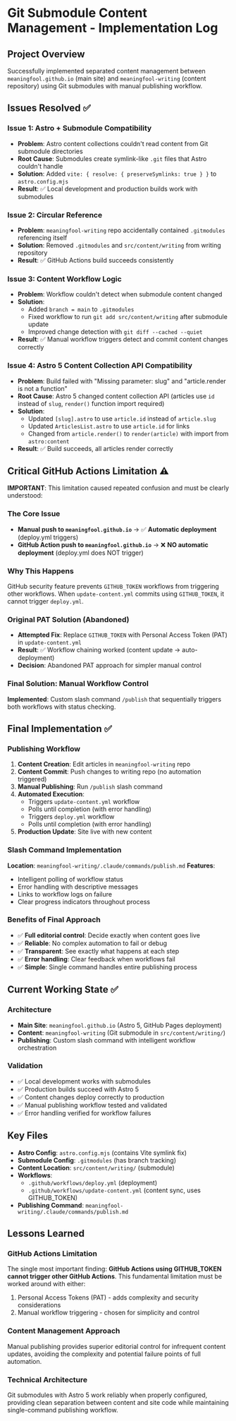 # Git Submodule Content Management - Implementation Log

## Project Overview
Successfully implemented separated content management between `meaningfool.github.io` (main site) and `meaningfool-writing` (content repository) using Git submodules with manual publishing workflow.

## Issues Resolved ✅

### Issue 1: Astro + Submodule Compatibility 
- **Problem**: Astro content collections couldn't read content from Git submodule directories
- **Root Cause**: Submodules create symlink-like `.git` files that Astro couldn't handle
- **Solution**: Added `vite: { resolve: { preserveSymlinks: true } }` to `astro.config.mjs`
- **Result**: ✅ Local development and production builds work with submodules

### Issue 2: Circular Reference
- **Problem**: `meaningfool-writing` repo accidentally contained `.gitmodules` referencing itself
- **Solution**: Removed `.gitmodules` and `src/content/writing` from writing repository
- **Result**: ✅ GitHub Actions build succeeds consistently

### Issue 3: Content Workflow Logic
- **Problem**: Workflow couldn't detect when submodule content changed
- **Solution**: 
  - Added `branch = main` to `.gitmodules`
  - Fixed workflow to run `git add src/content/writing` after submodule update
  - Improved change detection with `git diff --cached --quiet`
- **Result**: ✅ Manual workflow triggers detect and commit content changes correctly

### Issue 4: Astro 5 Content Collection API Compatibility
- **Problem**: Build failed with "Missing parameter: slug" and "article.render is not a function"
- **Root Cause**: Astro 5 changed content collection API (articles use `id` instead of `slug`, `render()` function import required)
- **Solution**: 
  - Updated `[slug].astro` to use `article.id` instead of `article.slug`
  - Updated `ArticlesList.astro` to use `article.id` for links
  - Changed from `article.render()` to `render(article)` with import from `astro:content`
- **Result**: ✅ Build succeeds, all articles render correctly

## Critical GitHub Actions Limitation ⚠️

**IMPORTANT**: This limitation caused repeated confusion and must be clearly understood:

### The Core Issue
- **Manual push to `meaningfool.github.io`** → ✅ **Automatic deployment** (deploy.yml triggers)
- **GitHub Action push to `meaningfool.github.io`** → ❌ **NO automatic deployment** (deploy.yml does NOT trigger)

### Why This Happens
GitHub security feature prevents `GITHUB_TOKEN` workflows from triggering other workflows. When `update-content.yml` commits using `GITHUB_TOKEN`, it cannot trigger `deploy.yml`.

### Original PAT Solution (Abandoned)
- **Attempted Fix**: Replace `GITHUB_TOKEN` with Personal Access Token (PAT) in `update-content.yml`
- **Result**: ✅ Workflow chaining worked (content update → auto-deployment)
- **Decision**: Abandoned PAT approach for simpler manual control

### Final Solution: Manual Workflow Control
**Implemented**: Custom slash command `/publish` that sequentially triggers both workflows with status checking.

## Final Implementation ✅

### Publishing Workflow
1. **Content Creation**: Edit articles in `meaningfool-writing` repo
2. **Content Commit**: Push changes to writing repo (no automation triggered)
3. **Manual Publishing**: Run `/publish` slash command
4. **Automated Execution**: 
   - Triggers `update-content.yml` workflow
   - Polls until completion (with error handling)
   - Triggers `deploy.yml` workflow  
   - Polls until completion (with error handling)
5. **Production Update**: Site live with new content

### Slash Command Implementation
**Location**: `meaningfool-writing/.claude/commands/publish.md`
**Features**:
- Intelligent polling of workflow status
- Error handling with descriptive messages
- Links to workflow logs on failure
- Clear progress indicators throughout process

### Benefits of Final Approach
- ✅ **Full editorial control**: Decide exactly when content goes live
- ✅ **Reliable**: No complex automation to fail or debug
- ✅ **Transparent**: See exactly what happens at each step
- ✅ **Error handling**: Clear feedback when workflows fail
- ✅ **Simple**: Single command handles entire publishing process

## Current Working State ✅

### Architecture
- **Main Site**: `meaningfool.github.io` (Astro 5, GitHub Pages deployment)
- **Content**: `meaningfool-writing` (Git submodule in `src/content/writing/`)
- **Publishing**: Custom slash command with intelligent workflow orchestration

### Validation
- ✅ Local development works with submodules
- ✅ Production builds succeed with Astro 5
- ✅ Content changes deploy correctly to production
- ✅ Manual publishing workflow tested and validated
- ✅ Error handling verified for workflow failures

## Key Files
- **Astro Config**: `astro.config.mjs` (contains Vite symlink fix)
- **Submodule Config**: `.gitmodules` (has branch tracking)
- **Content Location**: `src/content/writing/` (submodule)
- **Workflows**:
  - `.github/workflows/deploy.yml` (deployment)
  - `.github/workflows/update-content.yml` (content sync, uses GITHUB_TOKEN)
- **Publishing Command**: `meaningfool-writing/.claude/commands/publish.md`

## Lessons Learned

### GitHub Actions Limitation
The single most important finding: **GitHub Actions using GITHUB_TOKEN cannot trigger other GitHub Actions**. This fundamental limitation must be worked around with either:
1. Personal Access Tokens (PAT) - adds complexity and security considerations
2. Manual workflow triggering - chosen for simplicity and control

### Content Management Approach
Manual publishing provides superior editorial control for infrequent content updates, avoiding the complexity and potential failure points of full automation.

### Technical Architecture
Git submodules with Astro 5 work reliably when properly configured, providing clean separation between content and site code while maintaining single-command publishing workflow.